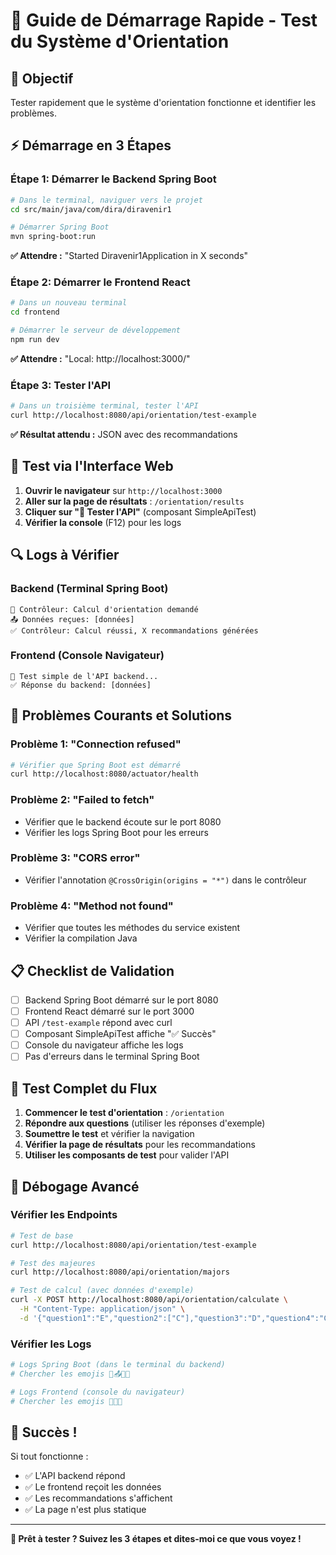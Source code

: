 # 🚀 Guide de Démarrage Rapide - Test du Système d'Orientation

## 🎯 **Objectif**
Tester rapidement que le système d'orientation fonctionne et identifier les problèmes.

## ⚡ **Démarrage en 3 Étapes**

### **Étape 1: Démarrer le Backend Spring Boot**
```bash
# Dans le terminal, naviguer vers le projet
cd src/main/java/com/dira/diravenir1

# Démarrer Spring Boot
mvn spring-boot:run
```

**✅ Attendre :** "Started Diravenir1Application in X seconds"

### **Étape 2: Démarrer le Frontend React**
```bash
# Dans un nouveau terminal
cd frontend

# Démarrer le serveur de développement
npm run dev
```

**✅ Attendre :** "Local: http://localhost:3000/"

### **Étape 3: Tester l'API**
```bash
# Dans un troisième terminal, tester l'API
curl http://localhost:8080/api/orientation/test-example
```

**✅ Résultat attendu :** JSON avec des recommandations

## 🧪 **Test via l'Interface Web**

1. **Ouvrir le navigateur** sur `http://localhost:3000`
2. **Aller sur la page de résultats** : `/orientation/results`
3. **Cliquer sur "🚀 Tester l'API"** (composant SimpleApiTest)
4. **Vérifier la console** (F12) pour les logs

## 🔍 **Logs à Vérifier**

### **Backend (Terminal Spring Boot)**
```
🎯 Contrôleur: Calcul d'orientation demandé
📤 Données reçues: [données]
✅ Contrôleur: Calcul réussi, X recommandations générées
```

### **Frontend (Console Navigateur)**
```
🧪 Test simple de l'API backend...
✅ Réponse du backend: [données]
```

## 🚨 **Problèmes Courants et Solutions**

### **Problème 1: "Connection refused"**
```bash
# Vérifier que Spring Boot est démarré
curl http://localhost:8080/actuator/health
```

### **Problème 2: "Failed to fetch"**
- Vérifier que le backend écoute sur le port 8080
- Vérifier les logs Spring Boot pour les erreurs

### **Problème 3: "CORS error"**
- Vérifier l'annotation `@CrossOrigin(origins = "*")` dans le contrôleur

### **Problème 4: "Method not found"**
- Vérifier que toutes les méthodes du service existent
- Vérifier la compilation Java

## 📋 **Checklist de Validation**

- [ ] Backend Spring Boot démarré sur le port 8080
- [ ] Frontend React démarré sur le port 3000
- [ ] API `/test-example` répond avec curl
- [ ] Composant SimpleApiTest affiche "✅ Succès"
- [ ] Console du navigateur affiche les logs
- [ ] Pas d'erreurs dans le terminal Spring Boot

## 🎯 **Test Complet du Flux**

1. **Commencer le test d'orientation** : `/orientation`
2. **Répondre aux questions** (utiliser les réponses d'exemple)
3. **Soumettre le test** et vérifier la navigation
4. **Vérifier la page de résultats** pour les recommandations
5. **Utiliser les composants de test** pour valider l'API

## 🔧 **Débogage Avancé**

### **Vérifier les Endpoints**
```bash
# Test de base
curl http://localhost:8080/api/orientation/test-example

# Test des majeures
curl http://localhost:8080/api/orientation/majors

# Test de calcul (avec données d'exemple)
curl -X POST http://localhost:8080/api/orientation/calculate \
  -H "Content-Type: application/json" \
  -d '{"question1":"E","question2":["C"],"question3":"D","question4":"C","question5":["G","H","B"],"question6":"A","question7":"A","question8":"D","question9":{"A":1,"B":5,"C":5,"D":5},"question10":"B","question11":"A","question12":"B","question13":"B","question14":["D"]}'
```

### **Vérifier les Logs**
```bash
# Logs Spring Boot (dans le terminal du backend)
# Chercher les emojis 🎯📤✅❌

# Logs Frontend (console du navigateur)
# Chercher les emojis 🧪✅❌
```

## 🎉 **Succès !**

Si tout fonctionne :
- ✅ L'API backend répond
- ✅ Le frontend reçoit les données
- ✅ Les recommandations s'affichent
- ✅ La page n'est plus statique

---

**🚀 Prêt à tester ? Suivez les 3 étapes et dites-moi ce que vous voyez !**
